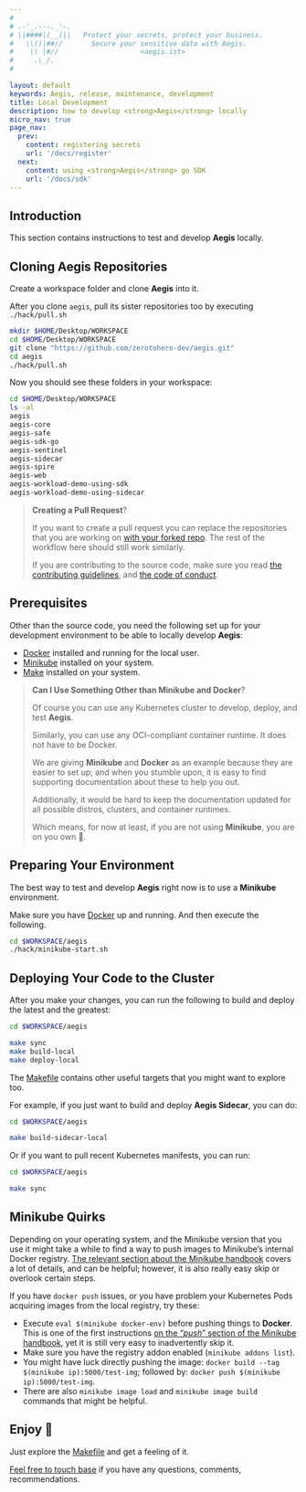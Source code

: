```yaml
---
#
# .-'_.---._'-.
# ||####|(__)||   Protect your secrets, protect your business.
#   \\()|##//       Secure your sensitive data with Aegis.
#    \\ |#//                    <aegis.ist>
#     .\_/.
#

layout: default
keywords: Aegis, release, maintenance, development
title: Local Development
description: how to develop <strong>Aegis</strong> locally
micro_nav: true
page_nav:
  prev:
    content: registering secrets
    url: '/docs/register'
  next:
    content: using <strong>Aegis</strong> go SDK
    url: '/docs/sdk'
---
```


## Introduction

This section contains instructions to test and develop **Aegis** locally.

## Cloning Aegis Repositories

Create a workspace folder and clone **Aegis** into it.

After you clone `aegis`, pull its sister repositories too by executing
`./hack/pull.sh`

```bash 
mkdir $HOME/Desktop/WORKSPACE
cd $HOME/Desktop/WORKSPACE
git clone "https://github.com/zerotohero-dev/aegis.git"
cd aegis
./hack/pull.sh
```

Now you should see these folders in your workspace:

```bash
cd $HOME/Desktop/WORKSPACE
ls -al
aegis
aegis-core
aegis-safe
aegis-sdk-go
aegis-sentinel
aegis-sidecar
aegis-spire
aegis-web
aegis-workload-demo-using-sdk
aegis-workload-demo-using-sidecar
```

> **Creating a Pull Request**?
> 
> If you want to create a pull request you can replace the repositories
> that you are working on [with your forked repo][fork]. The rest of the
> workflow here should still work similarly.
> 
> If you are contributing to the source code, make sure you read
> [the contributing guidelines][contributing], and [the code of conduct][coc].

[fork]: https://docs.github.com/en/pull-requests/collaborating-with-pull-requests/working-with-forks/about-forks
[contributing]: https://github.com/zerotohero-dev/aegis/blob/main/CONTRIBUTING.md
[coc]: https://github.com/zerotohero-dev/aegis/blob/main/CODE_OF_CONDUCT.md

## Prerequisites

Other than the source code, you need the following set up for your development
environment to be able to locally develop **Aegis**:

* [Docker][docker] installed and running for the local user.
* [Minikube][minikube] installed on your system.
* [Make][make] installed on your system.

[minikube]: https://minikube.sigs.k8s.io/docs/
[make]: https://www.gnu.org/software/make/

> **Can I Use Something Other than Minikube and Docker**?
> 
> Of course you can use any Kubernetes cluster to develop, deploy, and test
> **Aegis**. 
> 
> Similarly, you can use any OCI-compliant container runtime. It does not
> have to be Docker.
>
> We are giving **Minikube** and **Docker** as an example because they are
> easier to set up; and when you stumble upon, it is easy to find supporting
> documentation about these to help you out. 
> 
> Additionally, it would be hard to keep the documentation updated for all 
> possible distros, clusters, and container runtimes.
> 
> Which means, for now at least, if you are not using **Minikube**, you are
> on you own 🙂.

## Preparing Your Environment

The best way to test and develop **Aegis** right now is to use a **Minikube**
environment.

Make sure you have [Docker][docker] up and running. And then execute
the following.

```bash
cd $WORKSPACE/aegis
./hack/minikube-start.sh
```

[docker]: https://www.docker.com/

## Deploying Your Code to the Cluster

After you make your changes, you can run the following to build and deploy
the latest and the greatest:

```bash
cd $WORKSPACE/aegis

make sync
make build-local
make deploy-local
```

The [Makefile][makefile] contains other useful targets that you might want
to explore too.

For example, if you just want to build and deploy **Aegis Sidecar**, you 
can do:

```bash
cd $WORKSPACE/aegis

make build-sidecar-local
```

Or if you want to pull recent Kubernetes manifests, you can run:

```bash
cd $WORKSPACE/aegis

make sync
```

## Minikube Quirks

Depending on your operating system, and the Minikube version that you use
it might take a while to find a way to push images to Minikube’s internal
Docker registry. [The relevant section about the Minikube handbook][minikube-push]
covers a lot of details, and can be helpful; however, it is also really easy 
skip or overlook certain steps.

If you have `docker push` issues, or you have problem your Kubernetes Pods 
acquiring images from the local registry, try these:

* Execute `eval $(minikube docker-env)` before pushing things to **Docker**. This
  is one of the first instructions [on the “*push*” section of the Minikube
  handbook][minikube-push], yet it is still very easy to inadvertently skip it.
* Make sure you have the registry addon enabled (`minikube addons list`).
* You might have luck directly pushing the image: 
  `docker build --tag $(minikube ip):5000/test-img`; followed by:
  `docker push $(minikube ip):5000/test-img`.
* There are also `minikube image load` and `minikube image build` commands
  that might be helpful.

[minikube-push]: https://minikube.sigs.k8s.io/docs/handbook/pushing/

## Enjoy 🎉

Just explore the [Makefile][makefile] and get a feeling of it.

[Feel free to touch base](/contact#community) if you have any questions, comments,
recommendations.

[makefile]: https://github.com/zerotohero-dev/aegis/blob/main/Makefile
